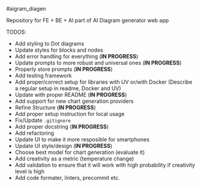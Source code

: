 #aigram_diagen

Repository for FE + BE + AI part of AI Diagram generator web app

TODOS:

- Add styling to Dot diagrams
- Update styles for blocks and nodes
- Add error handling for everything (**IN PROGRESS**)
- Update prompts to more robust and universal ones (**IN PROGRESS**)
- Properly store prompts (**IN PROGRESS**)
- Add testing framework
- Add proper/correct setup for libraries with UV or/with Docker (Describe a regular setup in readme, Docker and UV)
- Update with proper README (**IN PROGRESS**)
- Add support for new chart generation providers
- Refine Structure (**IN PROGRESS**)
- Add proper setup instruction for local usage
- Fix/Update `.gitignore`
- Add proper docstring (**IN PROGRESS**)
- Add refactoring
- Update UI to make it more resposible for smartphones
- Update UI style/design (**IN PROGRESS**)
- Choose best model for chart generation (evaluate it)
- Add creativity as a metric (temperature change)
- Add validation to ensure that it will work with high probability if creativity level is high
- Add code formater, linters, precommit etc.

